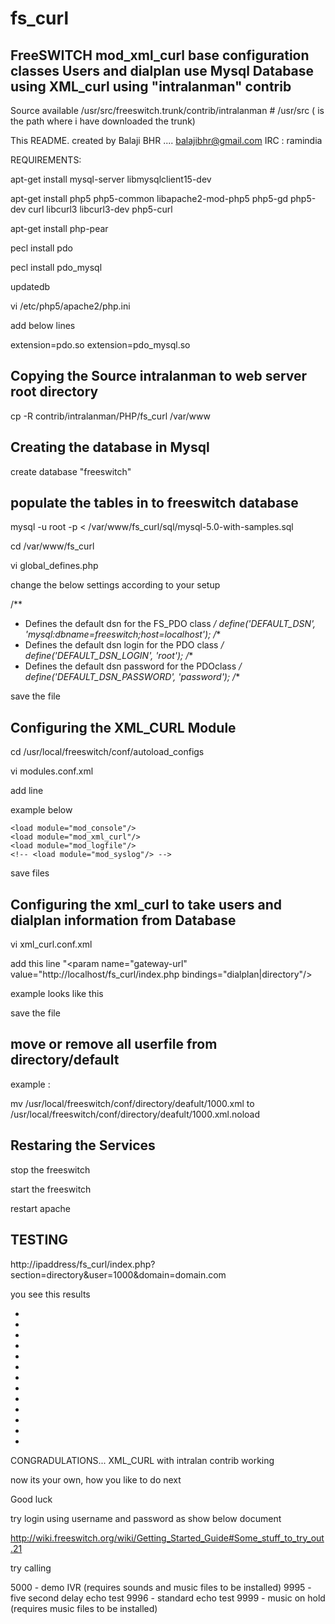 fs_curl
=======

FreeSWITCH mod_xml_curl base configuration classes
Users and dialplan use Mysql Database using XML_curl using "intralanman" contrib
--------------------------------------------------------------------------------

Source available  /usr/src/freeswitch.trunk/contrib/intralanman   # /usr/src ( is the path where i have downloaded the trunk)

This README.  created by Balaji BHR .... balajibhr@gmail.com    IRC : ramindia


REQUIREMENTS:


apt-get install mysql-server libmysqlclient15-dev

apt-get install php5 php5-common libapache2-mod-php5 php5-gd php5-dev curl libcurl3 libcurl3-dev php5-curl

apt-get install php-pear

pecl install pdo

pecl install pdo_mysql

updatedb




vi /etc/php5/apache2/php.ini

add below lines

extension=pdo.so
extension=pdo_mysql.so

Copying the Source intralanman to web server root directory
-----------------------------------------------------------

cp -R contrib/intralanman/PHP/fs_curl /var/www


Creating the database in Mysql
------------------------------

create database "freeswitch"


populate the tables in to freeswitch database
---------------------------------------------

mysql -u root -p < /var/www/fs_curl/sql/mysql-5.0-with-samples.sql


cd /var/www/fs_curl


vi global_defines.php

change the below settings according to your setup



/**
 * Defines the default dsn for the FS_PDO class
 */
define('DEFAULT_DSN', 'mysql:dbname=freeswitch;host=localhost');
/**
 * Defines the default dsn login for the PDO class
 */
define('DEFAULT_DSN_LOGIN', 'root');
/**
 * Defines the default dsn password for the PDOclass
 */
define('DEFAULT_DSN_PASSWORD', 'password');
/**

save the file

Configuring the XML_CURL Module
-------------------------------

cd /usr/local/freeswitch/conf/autoload_configs


vi modules.conf.xml

add line     <load module="mod_xml_curl"/>

example below


    <load module="mod_console"/>
    <load module="mod_xml_curl"/>
    <load module="mod_logfile"/>
    <!-- <load module="mod_syslog"/> -->

save files

Configuring the xml_curl to take users and dialplan information from Database
-----------------------------------------------------------------------------


vi xml_curl.conf.xml

add this line "<param name="gateway-url" value="http://localhost/fs_curl/index.php bindings="dialplan|directory"/>

example looks like this


<bindings>
    <binding name="example">
      <!-- The url to a gateway cgi that can generate xml similar to
           what's in this file only on-the-fly (leave it commented if you dont
           need it) -->
      <!-- one or more |-delim of configuration|directory|dialplan -->
 <param name="gateway-url" value="http://localhost/fs_curl/index.php bindings="dialplan|directory"/>
      <!-- set this to provide authentication credentials to the server -->


save the file


move or remove all userfile from directory/default
--------------------------------------------------

example :


mv /usr/local/freeswitch/conf/directory/deafult/1000.xml to /usr/local/freeswitch/conf/directory/deafult/1000.xml.noload


Restaring the Services
----------------------

stop the freeswitch

start the freeswitch

restart apache


TESTING
-------


http://ipaddress/fs_curl/index.php?section=directory&user=1000&domain=domain.com


you see this results

<?xml version="1.0" encoding="UTF-8" standalone="no" ?> 
- <document type="freeswitch/xml">
- <section name="directory" description="FreeSWITCH Directory">
- <domain name="domain.com">
- <params>
  <param name="default_gateway" value="errors" /> 
  </params>
  <variables /> 
- <user id="1000" mailbox="1000">
- <params>
  <param name="password" value="password" /> 
  <param name="vm-password" value="861000" /> 
  </params>
- <variables>
  <variable name="numbering_plan" value="US" /> 
  </variables>
  </user>
  </domain>
  </section>
- <!-- User is 1000
  --> 
- <!-- where array has contents
  --> 
- <!-- user id is: 1
  --> 
- <!-- fs_directory:204 - 2:array_key_exists() [<a href='function.array-key-exists'>function.array-key-exists</a>]: The second argument should be either an array or an object
  --> 
- <!-- Total # of Queries Run: 14
  --> 
- <!-- Estimated Execution Time Is: 0.216974020004
  --> 
  </document>



CONGRADULATIONS... XML_CURL with intralan contrib working

now its your own, how you like to do next

Good luck

try login using username and password as show below document


http://wiki.freeswitch.org/wiki/Getting_Started_Guide#Some_stuff_to_try_out.21

try calling 

5000 - demo IVR (requires sounds and music files to be installed) 
9995 - five second delay echo test 
9996 - standard echo test 
9999 - music on hold (requires music files to be installed) 
